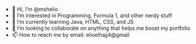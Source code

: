 - 👋 Hi, I’m @mshelio
- 👀 I’m interested in Programming, Formula 1, and other nerdy stuff
- 🌱 I’m currently learning Java, HTML, CSS, and JS
- 💞️ I’m looking to collaborate on anything that helps me boost my portfolio
- 📫 How to reach me by email: elioelhajj4@gmail

<!---
mshelio/mshelio is a ✨ special ✨ repository because its `README.md` (this file) appears on your GitHub profile.
You can click the Preview link to take a look at your changes.
--->
